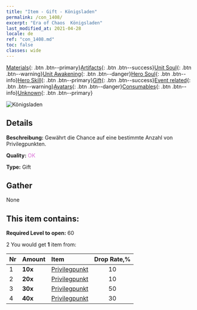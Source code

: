 ```yaml
---
title: "Item - Gift - Königsladen"
permalink: /con_1408/
excerpt: "Era of Chaos  Königsladen"
last_modified_at: 2021-04-28
locale: de
ref: "con_1408.md"
toc: false
classes: wide
---
```

 [Materials](/ItemsDE/){: .btn .btn--primary}[Artifacts](/ItemsDE/Artifacts/){: .btn .btn--success}[Unit Soul](/ItemsDE/UnitSoul/){: .btn .btn--warning}[Unit Awakening](/ItemsDE/UnitAwakening/){: .btn .btn--danger}[Hero Soul](/ItemsDE/HeroSoul/){: .btn .btn--info}[Hero Skill](/ItemsDE/HeroSkill/){: .btn .btn--primary}[Gift](/ItemsDE/Gift/){: .btn .btn--success}[Event related](/ItemsDE/Events/){: .btn .btn--warning}[Avatars](/ItemsDE/Avatars/){: .btn .btn--danger}[Consumables](/ItemsDE/Consumables/){: .btn .btn--info}[Unknown](/ItemsDE/Unknown/){: .btn .btn--primary}

 ![Königsladen](/images/t/i_907022.png)

## Details
 **Beschreibung:** Gewährt die Chance auf eine bestimmte Anzahl von Privilegpunkten.

 **Quality:** <span style="color: #DA70D6">OK</span>

 **Type:** Gift

## Gather

  None

## This item contains:

 **Required Level to open:** 60

 2 You would get **1** item  from:

  | Nr | Amount |     Item    | Drop Rate,% |
  |:---|:-------|:------------|:---------:|
  | 1 |  **10x** | [Privilegpunkt](/ItemsDE/con_820/) | 10 | 
  | 2 |  **20x** | [Privilegpunkt](/ItemsDE/con_820/) | 10 | 
  | 3 |  **30x** | [Privilegpunkt](/ItemsDE/con_820/) | 50 | 
  | 4 |  **40x** | [Privilegpunkt](/ItemsDE/con_820/) | 30 | 

